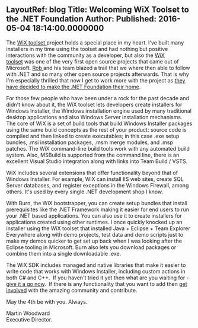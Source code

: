 LayoutRef: blog
Title: Welcoming WiX Toolset to the .NET Foundation
Author: 
Published: 2016-05-04 18:14:00.0000000
---
<p>The <a href="http://wixtoolset.org/">WiX toolset </a>project holds a special place in my heart. I've built many installers in my time using the toolset and had nothing but positive interactions with the community as a developer, but also the <a href="http://wixtoolset.org/">WiX toolset</a>&nbsp;was one of the very first open source projects that came out of Microsoft. <a href="http://robmensching.com/">Rob </a>and his team blazed a trail that we <g class="gr_ gr_47 gr-alert gr_spell gr_run_anim ContextualSpelling" id="47" data-gr-id="47">where</g> then able to follow with .NET and so many other open source projects <g class="gr_ gr_50 gr-alert gr_spell gr_run_anim ContextualSpelling multiReplace" id="50" data-gr-id="50">afterwards</g>. That is why I'm especially thrilled that now I get to work more with the project as <a href="http://robmensching.com/blog/posts/2016/5/4/wix-toolset-joins-the-.net-foundation/">they have decided to make the .NET Foundation their home</a>.</p>

<p>For those few people who have been under a rock for the past decade and didn't know about it, the WiX toolset lets developers create installers for Windows Installer, the Windows installation engine used by many traditional desktop applications and also Windows Server installation mechanisms. The core of WiX is a set of build tools that build Windows Installer packages using the same build concepts as the rest of your product: source code is compiled and then linked to create executables; in this case .exe setup bundles, .msi installation packages, .msm merge modules, and .msp patches. The WiX command-line build tools work with any automated build system. Also, MSBuild is supported from the command line, there is an excellent&nbsp;Visual Studio integration along with links into Team Build / VSTS.</p>

<p>WiX includes several extensions that offer functionality beyond that of Windows Installer. For example, WiX can install IIS <g class="gr_ gr_35 gr-alert gr_spell gr_run_anim ContextualSpelling ins-del" id="35" data-gr-id="35">web sites</g>, create SQL Server databases, and register exceptions in the Windows Firewall, among others. It's used by every single .NET development shop I know.</p>

<p>With Burn, the WiX bootstrapper, you can create setup bundles that install prerequisites like the .NET Framework making it easier for end users to run <g class="gr_ gr_44 gr-alert gr_gramm gr_run_anim Grammar multiReplace" id="44" data-gr-id="44">your</g> .NET based applications. You can also use it to create installers for applications created using other runtimes. I once quickly knocked up an installer using the WiX toolset that installed Java + Eclipse + Team Explorer Everywhere along with demo projects, test data and demo scripts just to make my demos quicker to get set up back when I was looking after the Eclipse tooling in Microsoft. Burn also lets you download packages or combine them into a single downloadable .exe.</p>

<p>The WiX SDK includes managed and native libraries that make it easier to write code that works with Windows Installer, including custom actions in both C# and C++. &nbsp;If you haven't tried it yet then what are you waiting for - <a href="http://wixtoolset.org/">give it a go now</a>. &nbsp;If there is any functionality that you want to add then <a href="http://wixtoolset.org/development/">get involved</a>&nbsp;with the amazing community and contribute.</p>

<p>May the 4th be with you. Always.</p>

<p>Martin Woodward<br />Executive Director.</p>
